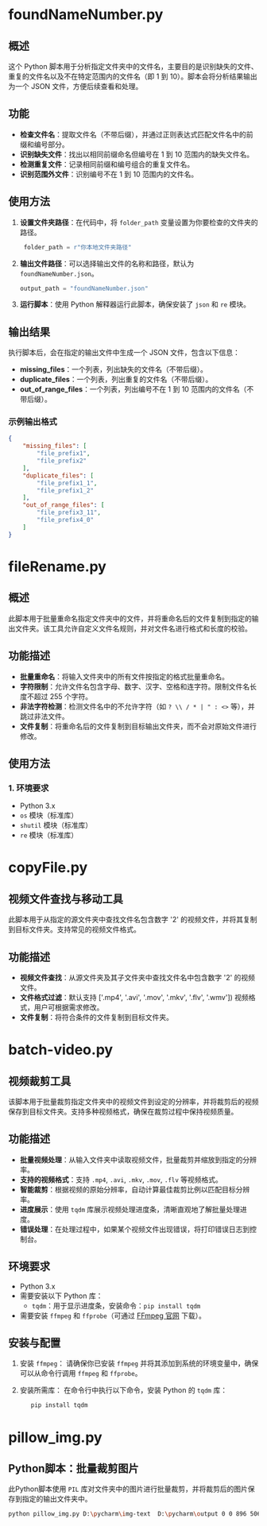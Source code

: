 # foundNameNumber.py

## 概述
这个 Python 脚本用于分析指定文件夹中的文件名，主要目的是识别缺失的文件、重复的文件名以及不在特定范围内的文件名（即 1 到 10）。脚本会将分析结果输出为一个 JSON 文件，方便后续查看和处理。

## 功能
- **检查文件名**：提取文件名（不带后缀），并通过正则表达式匹配文件名中的前缀和编号部分。
- **识别缺失文件**：找出以相同前缀命名但编号在 1 到 10 范围内的缺失文件名。
- **检测重复文件**：记录相同前缀和编号组合的重复文件名。
- **识别范围外文件**：识别编号不在 1 到 10 范围内的文件名。

## 使用方法
1. **设置文件夹路径**：在代码中，将 `folder_path` 变量设置为你要检查的文件夹的路径。

    ```python
     folder_path = r"你本地文件夹路径"
    ```

2. **输出文件路径**：可以选择输出文件的名称和路径，默认为 `foundNameNumber.json`。

    ```python
    output_path = "foundNameNumber.json"
    ```

3. **运行脚本**：使用 Python 解释器运行此脚本，确保安装了 `json` 和 `re` 模块。

## 输出结果
执行脚本后，会在指定的输出文件中生成一个 JSON 文件，包含以下信息：
- **missing_files**：一个列表，列出缺失的文件名（不带后缀）。
- **duplicate_files**：一个列表，列出重复的文件名（不带后缀）。
- **out_of_range_files**：一个列表，列出编号不在 1 到 10 范围内的文件名（不带后缀）。

### 示例输出格式
```json
{
    "missing_files": [
        "file_prefix1",
        "file_prefix2"
    ],
    "duplicate_files": [
        "file_prefix1_1",
        "file_prefix1_2"
    ],
    "out_of_range_files": [
        "file_prefix3_11",
        "file_prefix4_0"
    ]
}
```

# fileRename.py
## 概述

此脚本用于批量重命名指定文件夹中的文件，并将重命名后的文件复制到指定的输出文件夹。该工具允许自定义文件名规则，并对文件名进行格式和长度的校验。

## 功能描述

- **批量重命名**：将输入文件夹中的所有文件按指定的格式批量重命名。
- **字符限制**：允许文件名包含字母、数字、汉字、空格和连字符。限制文件名长度不超过 255 个字符。
- **非法字符检测**：检测文件名中的不允许字符（如 `? \\ / * | " : <>` 等），并跳过非法文件。
- **文件复制**：将重命名后的文件复制到目标输出文件夹，而不会对原始文件进行修改。

## 使用方法

### 1. 环境要求
- Python 3.x
- `os` 模块（标准库）
- `shutil` 模块（标准库）
- `re` 模块（标准库）
# copyFile.py
## 视频文件查找与移动工具

此脚本用于从指定的源文件夹中查找文件名包含数字 '2' 的视频文件，并将其复制到目标文件夹。支持常见的视频文件格式。

## 功能描述

- **视频文件查找**：从源文件夹及其子文件夹中查找文件名中包含数字 '2' 的视频文件。
- **文件格式过滤**：默认支持 ['.mp4', '.avi', '.mov', '.mkv', '.flv', '.wmv']) 视频格式，用户可根据需求修改。
- **文件复制**：将符合条件的文件复制到目标文件夹。

# batch-video.py
## 视频裁剪工具

该脚本用于批量裁剪指定文件夹中的视频文件到设定的分辨率，并将裁剪后的视频保存到目标文件夹。支持多种视频格式，确保在裁剪过程中保持视频质量。

## 功能描述

- **批量视频处理**：从输入文件夹中读取视频文件，批量裁剪并缩放到指定的分辨率。
- **支持的视频格式**：支持 `.mp4`, `.avi`, `.mkv`, `.mov`, `.flv` 等视频格式。
- **智能裁剪**：根据视频的原始分辨率，自动计算最佳裁剪比例以匹配目标分辨率。
- **进度展示**：使用 `tqdm` 库展示视频处理进度条，清晰直观地了解批量处理进度。
- **错误处理**：在处理过程中，如果某个视频文件出现错误，将打印错误日志到控制台。

## 环境要求

- Python 3.x
- 需要安装以下 Python 库：
  - `tqdm`：用于显示进度条，安装命令：`pip install tqdm`
- 需要安装 `ffmpeg` 和 `ffprobe`（可通过 [FFmpeg 官网](https://ffmpeg.org/) 下载）。

## 安装与配置

1. 安装 `ffmpeg`：
   请确保你已安装 `ffmpeg` 并将其添加到系统的环境变量中，确保可以从命令行调用 `ffmpeg` 和 `ffprobe`。

2. 安装所需库：
   在命令行中执行以下命令，安装 Python 的 `tqdm` 库：

   ```bash
      pip install tqdm

# pillow_img.py
## Python脚本：批量裁剪图片

此Python脚本使用 `PIL` 库对文件夹中的图片进行批量裁剪，并将裁剪后的图片保存到指定的输出文件夹中。

```bash
python pillow_img.py D:\pycharm\img-text  D:\pycharm\output 0 0 896 506
```
